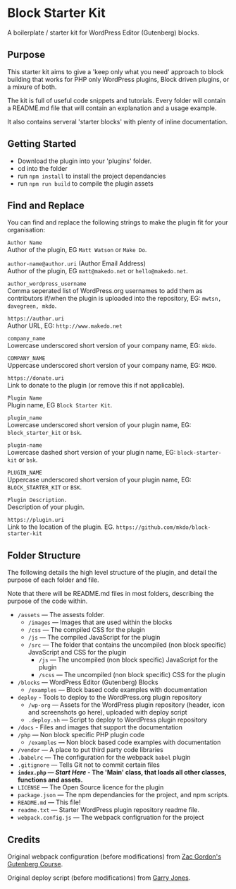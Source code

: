 # Block Starter Kit
A boilerplate / starter kit for WordPress Editor (Gutenberg) blocks. 

## Purpose
This starter kit aims to give a 'keep only what you need' approach to block building that works for PHP only WordPress plugins, Block driven plugins, or a mixure of both.

The kit is full of useful code snippets and tutorials. Every folder will contain a README.md file that will contain an explanation and a usage example.

It also contains serveral 'starter blocks' with plenty of inline documentation.

## Getting Started

- Download the plugin into your 'plugins' folder. 
- cd into the folder
- run `npm install` to install the project dependancies
- run `npm run build` to compile the plugin assets

## Find and Replace
You can find and replace the following strings to make the plugin fit for your organisation:

`Author Name`  
Author of the plugin, EG `Matt Watson` or `Make Do`.

`author-name@author.uri` (Author Email Address)   
Author of the plugin, EG `matt@makedo.net` or `hello@makedo.net`.

`author_wordpress_username`  
Comma seperated list of WordPress.org usernames to add them as contributors if/when the plugin is uploaded into the repository, EG: `mwtsn, davegreen, mkdo`.

`https://author.uri`   
Author URL, EG: `http://www.makedo.net`

`company_name`   
Lowercase underscored short version of your company name, EG: `mkdo`.

`COMPANY_NAME`   
Uppercase underscored short version of your company name, EG: `MKDO`.

`https://donate.uri`  
Link to donate to the plugin (or remove this if not applicable).

`Plugin Name`   
Plugin name, EG `Block Starter Kit`.

`plugin_name`  
Lowercase underscored short version of your plugin name, EG: `block_starter_kit` or `bsk`.

`plugin-name`  
Lowercase dashed short version of your plugin name, EG: `block-starter-kit` or `bsk`.

`PLUGIN_NAME`  
Uppercase underscored short version of your plugin name, EG: `BLOCK_STARTER_KIT` or `BSK`.

`Plugin Description.`   
Description of your plugin. 

`https://plugin.uri`  
Link to the location of the plugin. EG. `https://github.com/mkdo/block-starter-kit`

## Folder Structure

The following details the high level structure of the plugin, and detail the purpose of each folder and file.

Note that there will be README.md files in most folders, describing the purpose of the code within. 

- `/assets` — The assests folder. 
  - `/images` — Images that are used within the blocks
   - `/css` — The compiled CSS for the plugin
   - `/js` — The compiled JavaScript for the plugin
   - `/src` — The folder that contains the uncompiled (non block specific) JavaScript and CSS for the plugin
     - `/js` — The uncompiled (non block specific) JavaScript for the plugin
     - `/scss` — The uncompiled (non block specific) CSS for the plugin
- `/blocks` — WordPress Editor (Gutenberg) Blocks
  - `/examples` — Block based code examples with documentation
- `deploy` - Tools to deploy to the WordPress.org plugin repository
  - `/wp-org` — Assets for the WordPress plugin repository (header, icon and screenshots go here), uploaded with deploy script
  - `.deploy.sh` — Script to deploy to WordPress plugin repository
- `/docs` - Files and images that support the documentation
- `/php` — Non block specific PHP plugin code
  - `/examples` — Non block based code examples with documentation
- `/vendor` — A place to put third party code libraries
- `.babelrc` — The configuration for the webpack `babel` plugin
- `.gitignore` — Tells Git not to commit certain files
- **`index.php` — *Start Here* - The 'Main' class, that loads all other classes, functions and assets.**
- `LICENSE` — The Open Source licence for the plugin
- `package.json` — The npm dependancies for the project, and npm scripts. 
- `README.md` — This file!
- `readme.txt` — Starter WordPress plugin repository readme file.
- `webpack.config.js` — The webpack configruation for the project

## Credits

Original webpack configuration (before modifications) from [Zac Gordon's Gutenberg Course](https://github.com/zgordon/gutenberg-course).

Original deploy script (before modifications) from [Garry Jones](https://github.com/GaryJones/wordpress-plugin-git-flow-svn-deploy).
